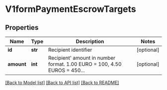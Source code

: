 # V1formPaymentEscrowTargets

## Properties
Name | Type | Description | Notes
------------ | ------------- | ------------- | -------------
**id** | **str** | Recipient identifier | [optional] 
**amount** | **int** | Recipient&#x27; amount in number format. 1.00 EURO &#x3D; 100, 4.50 EUROS &#x3D; 450... | [optional] 

[[Back to Model list]](../README.md#documentation-for-models) [[Back to API list]](../README.md#documentation-for-api-endpoints) [[Back to README]](../README.md)


